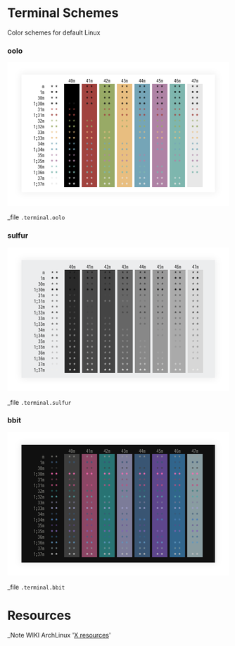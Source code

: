 Terminal Schemes
=========
Color schemes for default Linux

### oolo
![Screenshot](screenshots/terminal_oolo.png)

_file `.terminal.oolo`

### sulfur
![Screenshot](screenshots/terminal_sulfur.png)

_file `.terminal.sulfur`

### bbit
![Screenshot](screenshots/terminal_bbit.png)

_file `.terminal.bbit`

Resources
=========
_Note WIKI ArchLinux '[X resources](https://wiki.archlinux.org/index.php/X_resources)'
